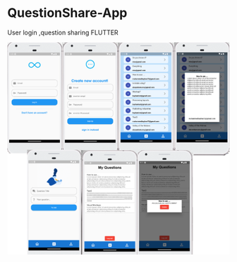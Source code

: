# QuestionShare-App
 User login ,question sharing FLUTTER

![alt text](https://raw.githubusercontent.com/muhammedbayhan/QuestionShare-App/main/screenshot.png)
